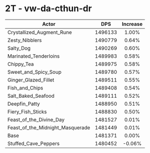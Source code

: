 # 2T - vw-da-cthun-dr
| Actor | DPS | Increase |
|---|:---:|:---:|
|Crystallized_Augment_Rune|1496133|1.00%|
|Zesty_Nibblers|1490779|0.64%|
|Salty_Dog|1490269|0.60%|
|Marinated_Tenderloins|1489983|0.58%|
|Chippy_Tea|1489975|0.58%|
|Sweet_and_Spicy_Soup|1489780|0.57%|
|Ginger_Glazed_Fillet|1489511|0.55%|
|Fish_and_Chips|1489408|0.54%|
|Salt_Baked_Seafood|1489111|0.52%|
|Deepfin_Patty|1488950|0.51%|
|Fiery_Fish_Sticks|1488830|0.50%|
|Feast_of_the_Divine_Day|1481527|0.01%|
|Feast_of_the_Midnight_Masquerade|1481449|0.01%|
|Base|1481371|0.00%|
|Stuffed_Cave_Peppers|1480452|-0.06%|
